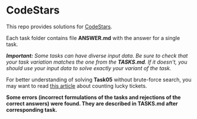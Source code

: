 # CodeStars

This repo provides solutions for [CodeStars](http://contests.techdays.ru/CodeStars/).

Each task folder contains file __ANSWER.md__ with the answer for a single task.

*__Important:__ Some tasks can have diverse input data. Be sure to check that your task variation matches the one from the __TASKS.md__. If it doesn't, you should use your input data to solve exactly your variant of the task.*

For better understanding of solving **Task05** without brute-force search, you may want to read [this article](http://www.ega-math.narod.ru/Quant/Tickets.htm#A2) about counting lucky tickets.

__Some errors (incorrect formulations of the tasks and rejections of the correct answers) were found. They are described in **TASKS.md** after corresponding task.__